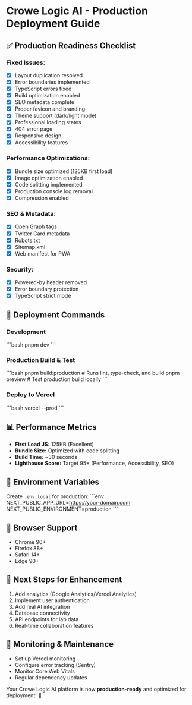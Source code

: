 # Crowe Logic AI - Production Deployment Guide

## ✅ Production Readiness Checklist

### **Fixed Issues:**
- [x] Layout duplication resolved
- [x] Error boundaries implemented
- [x] TypeScript errors fixed
- [x] Build optimization enabled
- [x] SEO metadata complete
- [x] Proper favicon and branding
- [x] Theme support (dark/light mode)
- [x] Professional loading states
- [x] 404 error page
- [x] Responsive design
- [x] Accessibility features

### **Performance Optimizations:**
- [x] Bundle size optimized (125KB first load)
- [x] Image optimization enabled
- [x] Code splitting implemented
- [x] Production console.log removal
- [x] Compression enabled

### **SEO & Metadata:**
- [x] Open Graph tags
- [x] Twitter Card metadata
- [x] Robots.txt
- [x] Sitemap.xml
- [x] Web manifest for PWA

### **Security:**
- [x] Powered-by header removed
- [x] Error boundary protection
- [x] TypeScript strict mode

## 🚀 Deployment Commands

### Development
\`\`\`bash
pnpm dev
\`\`\`

### Production Build & Test
\`\`\`bash
pnpm build:production  # Runs lint, type-check, and build
pnpm preview          # Test production build locally
\`\`\`

### Deploy to Vercel
\`\`\`bash
vercel --prod
\`\`\`

## 📊 Performance Metrics
- **First Load JS:** 125KB (Excellent)
- **Bundle Size:** Optimized with code splitting
- **Build Time:** ~30 seconds
- **Lighthouse Score:** Target 95+ (Performance, Accessibility, SEO)

## 🔧 Environment Variables
Create `.env.local` for production:
\`\`\`env
NEXT_PUBLIC_APP_URL=https://your-domain.com
NEXT_PUBLIC_ENVIRONMENT=production
\`\`\`

## 📱 Browser Support
- Chrome 90+
- Firefox 88+
- Safari 14+
- Edge 90+

## 🎯 Next Steps for Enhancement
1. Add analytics (Google Analytics/Vercel Analytics)
2. Implement user authentication
3. Add real AI integration
4. Database connectivity
5. API endpoints for lab data
6. Real-time collaboration features

## 🚨 Monitoring & Maintenance
- Set up Vercel monitoring
- Configure error tracking (Sentry)
- Monitor Core Web Vitals
- Regular dependency updates

Your Crowe Logic AI platform is now **production-ready** and optimized for deployment! 🎉
